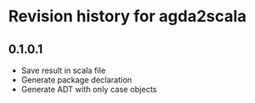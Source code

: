 # Revision history for agda2scala

## 0.1.0.1

* Save result in scala file
* Generate package declaration
* Generate ADT with only case objects
